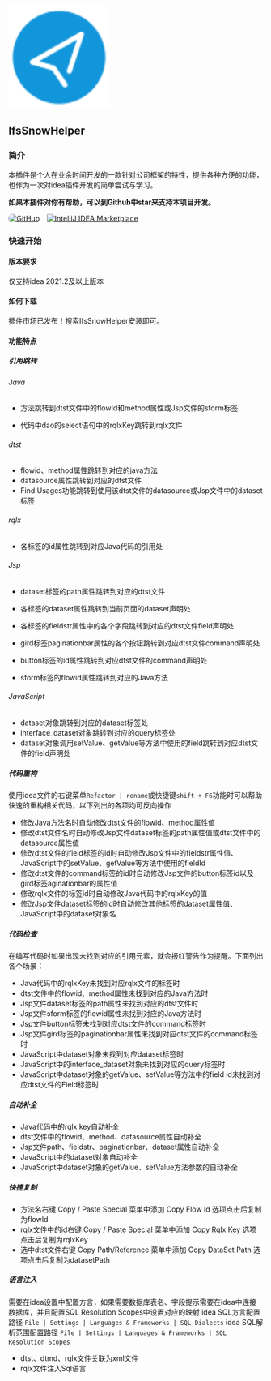 <img src="src/main/resources/META-INF/pluginIcon.svg"  alt="helperLogo" width="200">

## IfsSnowHelper

### 简介

本插件是个人在业余时间开发的一款针对公司框架的特性，提供各种方便的功能，也作为一次对idea插件开发的简单尝试与学习。

**如果本插件对你有帮助，可以到Github中star来支持本项目开发。**

<div>
  <a href="https://github.com/SvenShi/IfsSnowHelper" style="display: inline-block; margin-right: 10px;">
    <img src="https://img.shields.io/badge/GitHub-%23121011.svg?style=for-the-badge&logo=github&logoColor=white" alt="GitHub" style="border-radius: 7px;">
  </a>
  <a href="https://plugins.jetbrains.com/plugin/21046-ifssnowhelper" style="display: inline-block;">
    <img src="https://img.shields.io/badge/IntelliJ%20IDEA%20Marketplace-000000.svg?style=flat&logo=intellij-idea&logoColor=white" alt="IntelliJ IDEA Marketplace">
  </a>
</div>

### 快速开始

#### 版本要求

仅支持idea 2021.2及以上版本

#### 如何下载

插件市场已发布！搜索IfsSnowHelper安装即可。

#### 功能特点

##### 引用跳转

###### Java

- 方法跳转到dtst文件中的flowId和method属性或Jsp文件的sform标签

- 代码中dao的select语句中的rqlxKey跳转到rqlx文件

###### dtst

- flowid、method属性跳转到对应的java方法
- datasource属性跳转到对应的dtst文件
- Find Usages功能跳转到使用该dtst文件的datasource或Jsp文件中的dataset标签

###### rqlx

- 各标签的id属性跳转到对应Java代码的引用处

###### Jsp

- dataset标签的path属性跳转到对应的dtst文件

- 各标签的dataset属性跳转到当前页面的dataset声明处

- 各标签的fieldstr属性中的各个字段跳转到对应的dtst文件field声明处

- gird标签paginationbar属性的各个按钮跳转到对应dtst文件command声明处

- button标签的id属性跳转到对应dtst文件的command声明处

- sform标签的flowid属性跳转到对应的Java方法

###### JavaScript

- dataset对象跳转到对应的dataset标签处
- interface_dataset对象跳转到对应的query标签处
- dataset对象调用setValue、getValue等方法中使用的field跳转到对应dtst文件的field声明处

##### 代码重构

使用idea文件的右键菜单`Refactor | rename`或快捷键`shift + F6`功能时可以帮助快速的重构相关代码，以下列出的各项均可反向操作

- 修改Java方法名时自动修改dtst文件的flowid、method属性值
- 修改dtst文件名时自动修改Jsp文件dataset标签的path属性值或dtst文件中的datasource属性值
- 修改dtst文件的field标签的id时自动修改Jsp文件中的fieldstr属性值、JavaScript中的setValue、getValue等方法中使用的fieldId
- 修改dtst文件的command标签的id时自动修改Jsp文件的button标签id以及gird标签aginationbar的属性值
- 修改rqlx文件的标签id时自动修改Java代码中的rqlxKey的值
- 修改Jsp文件dataset标签的id时自动修改其他标签的dataset属性值、JavaScript中的dataset对象名

##### 代码检查

在编写代码时如果出现未找到对应的引用元素，就会报红警告作为提醒。下面列出各个场景：

- Java代码中的rqlxKey未找到对应rqlx文件的标签时
- dtst文件中的flowid、method属性未找到对应的Java方法时
- Jsp文件dataset标签的path属性未找到对应的dtst文件时
- Jsp文件sform标签的flowid属性未找到对应的Java方法时
- Jsp文件button标签未找到对应dtst文件的command标签时
- Jsp文件gird标签的paginationbar属性未找到对应dtst文件的command标签时
- JavaScript中dataset对象未找到对应dataset标签时
- JavaScript中的interface_dataset对象未找到对应的query标签时
- JavaScript中dataset对象的getValue、setValue等方法中的field id未找到对应dtst文件的Field标签时

##### 自动补全

- Java代码中的rqlx key自动补全
- dtst文件中的flowid、method、datasource属性自动补全
- Jsp文件path、fieldstr、paginationbar、dataset属性自动补全
- JavaScript中的dataset对象自动补全
- JavaScript中dataset对象的getValue、setValue方法参数的自动补全

##### 快捷复制
- 方法名右键 Copy / Paste Special 菜单中添加 Copy Flow Id 选项点击后复制为flowId
- rqlx文件中的id右键 Copy / Paste Special 菜单中添加 Copy Rqlx Key 选项点击后复制为rqlxKey
- 选中dtst文件右键 Copy Path/Reference 菜单中添加 Copy DataSet Path 选项点击后复制为datasetPath

##### 语言注入

需要在idea设置中配置方言，如果需要数据库表名、字段提示需要在idea中连接数据库，并且配置SQL Resolution Scopes中设置对应的映射
idea SQL方言配置路径 `File | Settings | Languages & Frameworks | SQL Dialects`
idea SQL解析范围配置路径 `File | Settings | Languages & Frameworks | SQL Resolution Scopes`

- dtst、dtmd、rqlx文件关联为xml文件
- rqlx文件注入Sql语言

